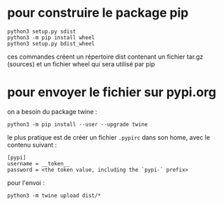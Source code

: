 # pour construire le package pip

```
python3 setup.py sdist
python3 -m pip install wheel
python3 setup.py bdist_wheel
```
ces commandes créent un répertoire dist contenant un fichier tar.gz (sources) et un fichier wheel qui sera utilisé par pip

# pour envoyer le fichier sur pypi.org

on a besoin du package twine :
```
python3 -m pip install --user --upgrade twine
```

le plus pratique est de créer un fichier `.pypirc` dans son home, avec le contenu suivant : 
```
[pypi]
username = __token__
password = <the token value, including the `pypi-` prefix>
```
pour l'envoi :
```
python3 -m twine upload dist/*
```
